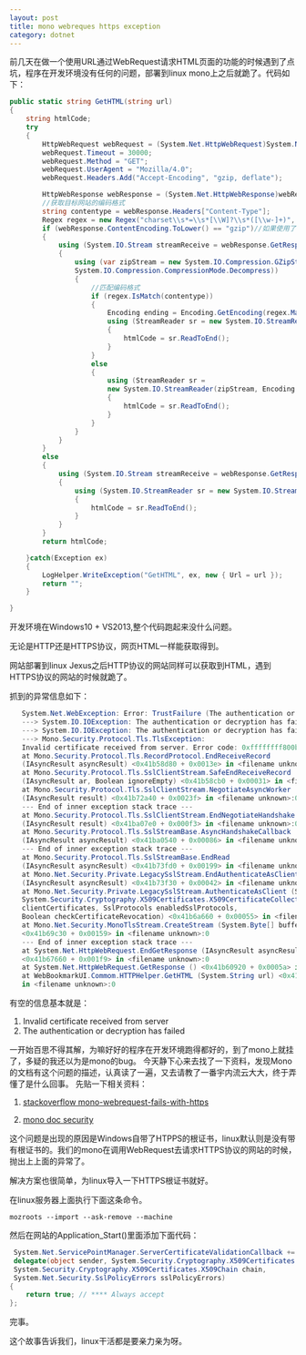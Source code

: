 ```yaml
---
layout: post
title: mono webreques https exception
category: dotnet
---
```



前几天在做一个使用URL通过WebRequest请求HTML页面的功能的时候遇到了点坑，程序在开发环境没有任何的问题，部署到linux mono上之后就跪了。代码如下：

```csharp
public static string GetHTML(string url)
{
    string htmlCode;
    try
    {
        HttpWebRequest webRequest = (System.Net.HttpWebRequest)System.Net.WebRequest.Create(url);
        webRequest.Timeout = 30000;
        webRequest.Method = "GET";
        webRequest.UserAgent = "Mozilla/4.0";
        webRequest.Headers.Add("Accept-Encoding", "gzip, deflate");

        HttpWebResponse webResponse = (System.Net.HttpWebResponse)webRequest.GetResponse();
        //获取目标网站的编码格式
        string contentype = webResponse.Headers["Content-Type"];
        Regex regex = new Regex("charset\\s*=\\s*[\\W]?\\s*([\\w-]+)", RegexOptions.IgnoreCase);
        if (webResponse.ContentEncoding.ToLower() == "gzip")//如果使用了GZip则先解压
        {
            using (System.IO.Stream streamReceive = webResponse.GetResponseStream())
            {
                using (var zipStream = new System.IO.Compression.GZipStream(streamReceive, 
                System.IO.Compression.CompressionMode.Decompress))
                {
                    //匹配编码格式
                    if (regex.IsMatch(contentype))
                    {
                        Encoding ending = Encoding.GetEncoding(regex.Match(contentype).Groups[1].Value.Trim());
                        using (StreamReader sr = new System.IO.StreamReader(zipStream, ending))
                        {
                            htmlCode = sr.ReadToEnd();
                        }
                    }
                    else
                    {
                        using (StreamReader sr = 
                        new System.IO.StreamReader(zipStream, Encoding.UTF8))
                        {
                            htmlCode = sr.ReadToEnd();
                        }
                    }
                }
            }
        }
        else
        {
            using (System.IO.Stream streamReceive = webResponse.GetResponseStream())
            {
                using (System.IO.StreamReader sr = new System.IO.StreamReader(streamReceive, Encoding.Default))
                {
                    htmlCode = sr.ReadToEnd();
                }
            }
        }
        return htmlCode;

    }catch(Exception ex)
    {
        LogHelper.WriteException("GetHTML", ex, new { Url = url });
        return "";
    }

}
```

开发环境在Windows10 + VS2013,整个代码跑起来没什么问题。

无论是HTTP还是HTTPS协议，网页HTML一样能获取得到。

网站部署到linux Jexus之后HTTP协议的网站同样可以获取到HTML，遇到HTTPS协议的网站的时候就跪了。

抓到的异常信息如下：

```csharp
   System.Net.WebException: Error: TrustFailure (The authentication or decryption has failed.) 
   ---> System.IO.IOException: The authentication or decryption has failed.
   ---> System.IO.IOException: The authentication or decryption has failed. 
   ---> Mono.Security.Protocol.Tls.TlsException:
   Invalid certificate received from server. Error code: 0xffffffff800b0109
   at Mono.Security.Protocol.Tls.RecordProtocol.EndReceiveRecord 
   (IAsyncResult asyncResult) <0x41b58d80 + 0x0013e> in <filename unknown>:0 
   at Mono.Security.Protocol.Tls.SslClientStream.SafeEndReceiveRecord
   (IAsyncResult ar, Boolean ignoreEmpty) <0x41b58cb0 + 0x00031> in <filename unknown>:0 
   at Mono.Security.Protocol.Tls.SslClientStream.NegotiateAsyncWorker
   (IAsyncResult result) <0x41b72a40 + 0x0023f> in <filename unknown>:0 
   --- End of inner exception stack trace ---
   at Mono.Security.Protocol.Tls.SslClientStream.EndNegotiateHandshake 
   (IAsyncResult result) <0x41ba07e0 + 0x000f3> in <filename unknown>:0 
   at Mono.Security.Protocol.Tls.SslStreamBase.AsyncHandshakeCallback 
   (IAsyncResult asyncResult) <0x41ba0540 + 0x00086> in <filename unknown>:0 
   --- End of inner exception stack trace ---
   at Mono.Security.Protocol.Tls.SslStreamBase.EndRead 
   (IAsyncResult asyncResult) <0x41b73fd0 + 0x00199> in <filename unknown>:0 
   at Mono.Net.Security.Private.LegacySslStream.EndAuthenticateAsClient 
   (IAsyncResult asyncResult) <0x41b73f30 + 0x00042> in <filename unknown>:0 
   at Mono.Net.Security.Private.LegacySslStream.AuthenticateAsClient (System.String targetHost, 
   System.Security.Cryptography.X509Certificates.X509CertificateCollection
   clientCertificates, SslProtocols enabledSslProtocols,
   Boolean checkCertificateRevocation) <0x41b6a660 + 0x00055> in <filename unknown>:0 
   at Mono.Net.Security.MonoTlsStream.CreateStream (System.Byte[] buffer) 
   <0x41b69c30 + 0x00159> in <filename unknown>:0 
   --- End of inner exception stack trace ---
   at System.Net.HttpWebRequest.EndGetResponse (IAsyncResult asyncResult) 
   <0x41b67660 + 0x001f9> in <filename unknown>:0 
   at System.Net.HttpWebRequest.GetResponse () <0x41b60920 + 0x0005a> in <filename unknown>:0 
   at WebBookmarkUI.Commom.HTTPHelper.GetHTML (System.String url) <0x41b59b70 + 0x00235> 
   in <filename unknown>:0 

```

有空的信息基本就是：

1. Invalid certificate received from server
2. The authentication or decryption has failed

一开始百思不得其解，为嘛好好的程序在开发环境跑得都好的，到了mono上就挂了，多疑的我还以为是mono的bug。
今天静下心来去找了一下资料，发现Mono的文档有这个问题的描述，认真读了一遍，又去请教了一番宇内流云大大，终于弄懂了是什么回事。
先贴一下相关资料：

1. [stackoverflow mono-webrequest-fails-with-https](http://stackoverflow.com/questions/4926676/mono-webrequest-fails-with-https)

2. [mono doc security](http://www.mono-project.com/docs/faq/security/)


这个问题是出现的原因是Windows自带了HTPPS的根证书，linux默认则是没有带有根证书的。我们的mono在调用WebRequest去请求HTTPS协议的网站的时候，抛出上上面的异常了。

解决方案也很简单，为linux导入一下HTTPS根证书就好。

在linux服务器上面执行下面这条命令。
```
mozroots --import --ask-remove --machine

```


然后在网站的Application_Start()里面添加下面代码：

```csharp
 System.Net.ServicePointManager.ServerCertificateValidationCallback +=
 delegate(object sender, System.Security.Cryptography.X509Certificates.X509Certificate certificate,
 System.Security.Cryptography.X509Certificates.X509Chain chain,
 System.Net.Security.SslPolicyErrors sslPolicyErrors)
{
    return true; // **** Always accept
};

```

完事。

这个故事告诉我们，linux干活都是要亲力亲为呀。





